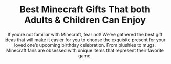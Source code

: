 ---
layout: post
title: Best Minecraft Gifts That both Adults &amp; Children Can Enjoy
subtitle: If you’re not familiar with Minecraft, fear not! We’ve gathered the best gift ideas that will make it easier for you to choose the exquisite present for your loved one’s upcoming birthday celebration. From plushies to mugs, Minecraft fans are obsessed with unique items that represent their favorite game.
header-img: "img/post/2023/09/copied/medium_minecraft_birthday_gifts_9894810ae2.png"
header-style: text
permalink: "/minecraft-birthday-gifts/"
catalog: true
tags:
  - Recipients 
  - Men
---  